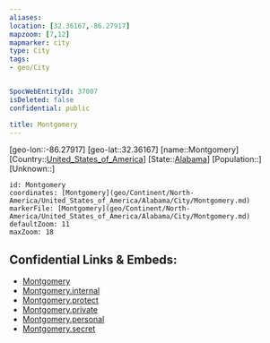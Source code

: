 ```yaml
---
aliases: 
location: [32.36167,-86.27917]
mapzoom: [7,12] 
mapmarker: city 
type: City
tags:
- geo/City


SpocWebEntityId: 37007
isDeleted: false
confidential: public

title: Montgomery
---
```

[geo-lon::-86.27917]
[geo-lat::32.36167]
[name::Montgomery]
[Country::[United_States_of_America](geo/Continent/North-America/United_States_of_America.md)]
[State::[Alabama](geo/Continent/North-America/United_States_of_America/Alabama.md)]
[Population::]
[Unknown::]


```leaflet
id: Montgomery
coordinates: [Montgomery](geo/Continent/North-America/United_States_of_America/Alabama/City/Montgomery.md)
markerFile: [Montgomery](geo/Continent/North-America/United_States_of_America/Alabama/City/Montgomery.md)
defaultZoom: 11 
maxZoom: 18
```


## Confidential Links & Embeds: 
- [Montgomery](../../../../../../../_public/geo/Continent/North-America/United_States_of_America/Alabama/City/Montgomery.md) 
- [Montgomery.internal](../../../../../../../_internal/geo/Continent/North-America/United_States_of_America/Alabama/City/Montgomery.internal.md) 
- [Montgomery.protect](../../../../../../../_protect/geo/Continent/North-America/United_States_of_America/Alabama/City/Montgomery.protect.md) 
- [Montgomery.private](../../../../../../../_private/geo/Continent/North-America/United_States_of_America/Alabama/City/Montgomery.private.md) 
- [Montgomery.personal](../../../../../../../_personal/geo/Continent/North-America/United_States_of_America/Alabama/City/Montgomery.personal.md) 
- [Montgomery.secret](../../../../../../../_secret/geo/Continent/North-America/United_States_of_America/Alabama/City/Montgomery.secret.md) 
